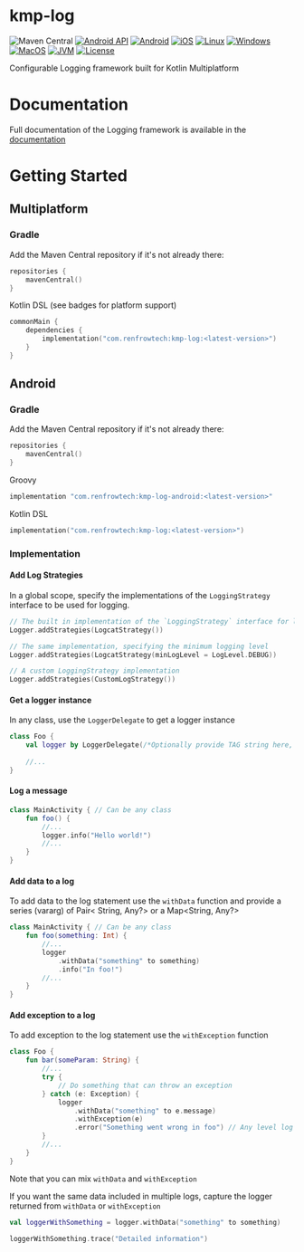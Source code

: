# kmp-log

![Maven Central](https://img.shields.io/maven-central/v/com.renfrowtech/kmp-log?color=white)
[![Android API](https://img.shields.io/badge/Android%20API-21%2B-green.svg)](https://android-arsenal.com/api?level=23)
[![Android](https://img.shields.io/badge/Android-Alpha-orange.svg?logo=android&logoColor=white&labelColor=brightgreen)]()
[![iOS](https://img.shields.io/badge/iOS-Coming%20Soon-orange.svg?logo=apple&logoColor=white&labelColor=blue)]()
[![Linux](https://img.shields.io/badge/Linux-Coming%20Soon-red.svg?logo=linux&logoColor=white&labelColor=orange)]()
[![Windows](https://img.shields.io/badge/Windows-Coming%20Soon-red.svg?logo=windows&logoColor=white&labelColor=purple)]()
[![MacOS](https://img.shields.io/badge/MacOS-Coming%20Soon-red.svg?logo=apple&logoColor=white&labelColor=darkblue)]()
[![JVM](https://img.shields.io/badge/JVM-Coming%20Soon-red.svg?logo=coffeescript&logoColor=white&labelColor=darkred)]()
[![License](https://img.shields.io/badge/License-Apache%202.0-lightgrey.svg)](https://opensource.org/licenses/Apache-2.0)

Configurable Logging framework built for Kotlin Multiplatform

# Documentation

Full documentation of the Logging framework is available in the [documentation](docs/index.md)

# Getting Started

## Multiplatform

### Gradle

Add the Maven Central repository if it's not already there:

```kotlin
repositories {
    mavenCentral()
}
```

Kotlin DSL (see badges for platform support)

```kotlin
commonMain {
    dependencies {
        implementation("com.renfrowtech:kmp-log:<latest-version>")
    }
}
```

## Android

### Gradle

Add the Maven Central repository if it's not already there:

```kotlin
repositories {
    mavenCentral()
}
```

Groovy

``` groovy
implementation "com.renfrowtech:kmp-log-android:<latest-version>"
```

Kotlin DSL

```kotlin
implementation("com.renfrowtech:kmp-log:<latest-version>")
```

### Implementation

#### Add Log Strategies

In a global scope, specify the implementations of the `LoggingStrategy` interface to be used for
logging.

```kotlin
// The built in implementation of the `LoggingStrategy` interface for logging to Logcat 
Logger.addStrategies(LogcatStrategy())

// The same implementation, specifying the minimum logging level
Logger.addStrategies(LogcatStrategy(minLogLevel = LogLevel.DEBUG))

// A custom LoggingStrategy implementation
Logger.addStrategies(CustomLogStrategy())
```

#### Get a logger instance

In any class, use the `LoggerDelegate` to get a logger instance

```kotlin
class Foo {
    val logger by LoggerDelegate(/*Optionally provide TAG string here, otherwise it will be derived from the class name*/)
    
    //...
}
```

#### Log a message

```kotlin
class MainActivity { // Can be any class
    fun foo() {
        //...
        logger.info("Hello world!")
        //...
    }
}
```

#### Add data to a log

To add data to the log statement use the `withData` function and provide a series (vararg) of Pair<
String, Any?> or a Map<String, Any?>

```kotlin
class MainActivity { // Can be any class
    fun foo(something: Int) {
        //...
        logger
            .withData("something" to something)
            .info("In foo!")
        //...
    }
}
```

#### Add exception to a log

To add exception to the log statement use the `withException` function

```kotlin
class Foo {
    fun bar(someParam: String) {
        //...
        try {
            // Do something that can throw an exception
        } catch (e: Exception) {
            logger
                .withData("something" to e.message)
                .withException(e)
                .error("Something went wrong in foo") // Any level log is ok here
        }
        //...
    }
}
```

Note that you can mix `withData` and `withException`

If you want the same data included in multiple logs, capture the logger returned from `withData`
or `withException`

```kotlin
val loggerWithSomething = logger.withData("something" to something)

loggerWithSomething.trace("Detailed information")
```

###
